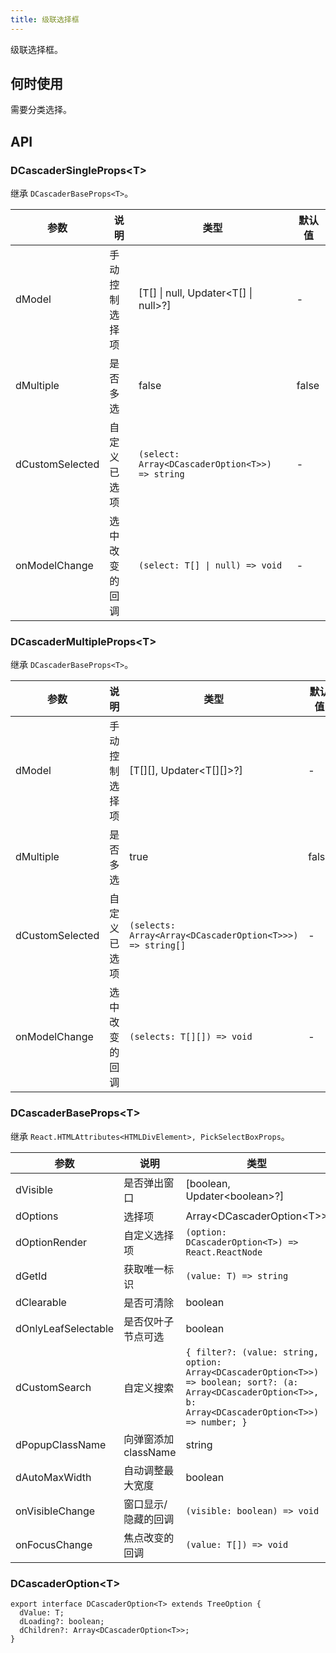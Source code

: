 ```yaml
---
title: 级联选择框
---
```


级联选择框。

## 何时使用

需要分类选择。

## API

### DCascaderSingleProps\<T\>

继承 `DCascaderBaseProps<T>`。

<!-- prettier-ignore-start -->
| 参数 | 说明 | 类型 | 默认值 | 
| --- | --- | --- | --- | 
| dModel | 手动控制选择项 | [T[] \| null, Updater\<T[] \| null\>?] | - |
| dMultiple | 是否多选 | false | false |
| dCustomSelected | 自定义已选项 | `(select: Array<DCascaderOption<T>>) => string`  | - |
| onModelChange | 选中改变的回调 | `(select: T[] \| null) => void` | - |
<!-- prettier-ignore-end -->

### DCascaderMultipleProps\<T\>

继承 `DCascaderBaseProps<T>`。

<!-- prettier-ignore-start -->
| 参数 | 说明 | 类型 | 默认值 | 
| --- | --- | --- | --- | 
| dModel | 手动控制选择项 | [T[][], Updater\<T[][]\>?] | - |
| dMultiple | 是否多选 | true | false |
| dCustomSelected | 自定义已选项 | `(selects: Array<Array<DCascaderOption<T>>>) => string[]` | - |
| onModelChange | 选中改变的回调 | `(selects: T[][]) => void` | - |
<!-- prettier-ignore-end -->

### DCascaderBaseProps\<T\>

继承 `React.HTMLAttributes<HTMLDivElement>, PickSelectBoxProps`。

<!-- prettier-ignore-start -->
| 参数 | 说明 | 类型 | 默认值 | 
| --- | --- | --- | --- | 
| dVisible | 是否弹出窗口 | [boolean, Updater\<boolean\>?] | - |
| dOptions | 选择项 | Array\<DCascaderOption\<T\>\> | - |
| dOptionRender | 自定义选择项 | `(option: DCascaderOption<T>) => React.ReactNode` | - |
| dGetId | 获取唯一标识 | `(value: T) => string` | `(value: unknown) => String(value)` |
| dClearable | 是否可清除 | boolean | false |
| dOnlyLeafSelectable | 是否仅叶子节点可选 | boolean | true |
| dCustomSearch | 自定义搜索 | `{ filter?: (value: string, option: Array<DCascaderOption<T>>) => boolean; sort?: (a: Array<DCascaderOption<T>>, b: Array<DCascaderOption<T>>) => number; }` | - |
| dPopupClassName | 向弹窗添加 className | string | - |
| dAutoMaxWidth | 自动调整最大宽度 | boolean | true |
| onVisibleChange | 窗口显示/隐藏的回调 | `(visible: boolean) => void` | - |
| onFocusChange | 焦点改变的回调 | `(value: T[]) => void` | - |
<!-- prettier-ignore-end -->

### DCascaderOption\<T\>

```tsx
export interface DCascaderOption<T> extends TreeOption {
  dValue: T;
  dLoading?: boolean;
  dChildren?: Array<DCascaderOption<T>>;
}
```
